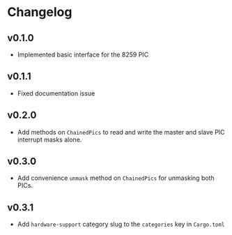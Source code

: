 # Changelog

## v0.1.0

- Implemented basic interface for the 8259 PIC

## v0.1.1

- Fixed documentation issue

## v0.2.0

- Add methods on `ChainedPics` to read and write the master and slave PIC interrupt masks alone.

## v0.3.0

- Add convenience `unmask` method on `ChainedPics` for unmasking both PICs.

## v0.3.1

- Add `hardware-support` category slug to the `categories` key in `Cargo.toml`
